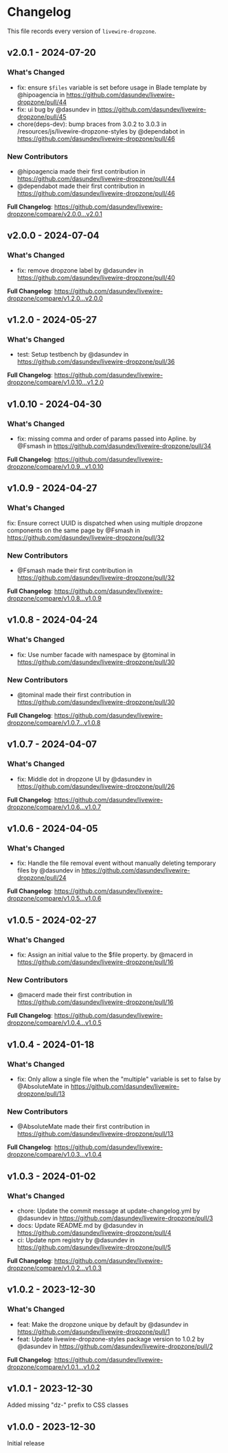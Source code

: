 # Changelog

This file records every version of `livewire-dropzone`.

## v2.0.1 - 2024-07-20

### What's Changed

* fix: ensure `$files` variable is set before usage in Blade template by @hipoagencia in https://github.com/dasundev/livewire-dropzone/pull/44
* fix: ui bug by @dasundev in https://github.com/dasundev/livewire-dropzone/pull/45
* chore(deps-dev): bump braces from 3.0.2 to 3.0.3 in /resources/js/livewire-dropzone-styles by @dependabot in https://github.com/dasundev/livewire-dropzone/pull/46

### New Contributors

* @hipoagencia made their first contribution in https://github.com/dasundev/livewire-dropzone/pull/44
* @dependabot made their first contribution in https://github.com/dasundev/livewire-dropzone/pull/46

**Full Changelog**: https://github.com/dasundev/livewire-dropzone/compare/v2.0.0...v2.0.1

## v2.0.0 - 2024-07-04

### What's Changed

* fix: remove dropzone label by @dasundev in https://github.com/dasundev/livewire-dropzone/pull/40

**Full Changelog**: https://github.com/dasundev/livewire-dropzone/compare/v1.2.0...v2.0.0

## v1.2.0 - 2024-05-27

### What's Changed

* test: Setup testbench by @dasundev in https://github.com/dasundev/livewire-dropzone/pull/36

**Full Changelog**: https://github.com/dasundev/livewire-dropzone/compare/v1.0.10...v1.2.0

## v1.0.10 - 2024-04-30

### What's Changed

* fix: missing comma and order of params passed into Apline. by @Fsmash in https://github.com/dasundev/livewire-dropzone/pull/34

**Full Changelog**: https://github.com/dasundev/livewire-dropzone/compare/v1.0.9...v1.0.10

## v1.0.9 - 2024-04-27

### What's Changed

fix: Ensure correct UUID is dispatched when using multiple dropzone components on the same page by @Fsmash in https://github.com/dasundev/livewire-dropzone/pull/32

### New Contributors

* @Fsmash made their first contribution in https://github.com/dasundev/livewire-dropzone/pull/32

**Full Changelog**: https://github.com/dasundev/livewire-dropzone/compare/v1.0.8...v1.0.9

## v1.0.8 - 2024-04-24

### What's Changed

* fix: Use number facade with namespace by @tominal in https://github.com/dasundev/livewire-dropzone/pull/30

### New Contributors

* @tominal made their first contribution in https://github.com/dasundev/livewire-dropzone/pull/30

**Full Changelog**: https://github.com/dasundev/livewire-dropzone/compare/v1.0.7...v1.0.8

## v1.0.7 - 2024-04-07

### What's Changed

* fix: Middle dot in dropzone UI by @dasundev in https://github.com/dasundev/livewire-dropzone/pull/26

**Full Changelog**: https://github.com/dasundev/livewire-dropzone/compare/v1.0.6...v1.0.7

## v1.0.6 - 2024-04-05

### What's Changed

* fix: Handle the file removal event without manually deleting temporary files by @dasundev in https://github.com/dasundev/livewire-dropzone/pull/24

**Full Changelog**: https://github.com/dasundev/livewire-dropzone/compare/v1.0.5...v1.0.6

## v1.0.5 - 2024-02-27

### What's Changed

* fix: Assign an initial value to the $file property. by @macerd in https://github.com/dasundev/livewire-dropzone/pull/16

### New Contributors

* @macerd made their first contribution in https://github.com/dasundev/livewire-dropzone/pull/16

**Full Changelog**: https://github.com/dasundev/livewire-dropzone/compare/v1.0.4...v1.0.5

## v1.0.4 - 2024-01-18

### What's Changed

* fix: Only allow a single file when the "multiple" variable is set to false by @AbsoluteMate in https://github.com/dasundev/livewire-dropzone/pull/13

### New Contributors

* @AbsoluteMate made their first contribution in https://github.com/dasundev/livewire-dropzone/pull/13

**Full Changelog**: https://github.com/dasundev/livewire-dropzone/compare/v1.0.3...v1.0.4

## v1.0.3 - 2024-01-02

### What's Changed

* chore: Update the commit message at update-changelog.yml by @dasundev in https://github.com/dasundev/livewire-dropzone/pull/3
* docs: Update README.md by @dasundev in https://github.com/dasundev/livewire-dropzone/pull/4
* ci: Update npm registry by @dasundev in https://github.com/dasundev/livewire-dropzone/pull/5

**Full Changelog**: https://github.com/dasundev/livewire-dropzone/compare/v1.0.2...v1.0.3

## v1.0.2 - 2023-12-30

### What's Changed

* feat: Make the dropzone unique by default by @dasundev in https://github.com/dasundev/livewire-dropzone/pull/1
* feat: Update livewire-dropzone-styles package version to 1.0.2 by @dasundev in https://github.com/dasundev/livewire-dropzone/pull/2

**Full Changelog**: https://github.com/dasundev/livewire-dropzone/compare/v1.0.1...v1.0.2

## v1.0.1 - 2023-12-30

Added missing "dz-" prefix to CSS classes

## v1.0.0 - 2023-12-30

Initial release
